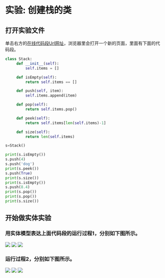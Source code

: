 # 实验: 创建栈的类

## 打开实验文件

单击右方的[在线代码段Url网址](http://www.pythontutor.com/visualize.html#code=class%20Stack%3A%0A%20%20%20%20%20def%20__init__%28self%29%3A%0A%20%20%20%20%20%20%20%20%20self.items%20%3D%20%5B%5D%0A%0A%20%20%20%20%20def%20isEmpty%28self%29%3A%0A%20%20%20%20%20%20%20%20%20return%20self.items%20%3D%3D%20%5B%5D%0A%0A%20%20%20%20%20def%20push%28self,%20item%29%3A%0A%20%20%20%20%20%20%20%20%20self.items.append%28item%29%0A%0A%20%20%20%20%20def%20pop%28self%29%3A%0A%20%20%20%20%20%20%20%20%20return%20self.items.pop%28%29%0A%0A%20%20%20%20%20def%20peek%28self%29%3A%0A%20%20%20%20%20%20%20%20%20return%20self.items%5Blen%28self.items%29-1%5D%0A%0A%20%20%20%20%20def%20size%28self%29%3A%0A%20%20%20%20%20%20%20%20%20return%20len%28self.items%29%0A%0As%3DStack%28%29%0A%0Aprint%28s.isEmpty%28%29%29%0As.push%284%29%0As.push%28'dog'%29%0Aprint%28s.peek%28%29%29%0As.push%28True%29%0Aprint%28s.size%28%29%29%0Aprint%28s.isEmpty%28%29%29%0As.push%288.4%29%0Aprint%28s.pop%28%29%29%0Aprint%28s.pop%28%29%29%0Aprint%28s.size%28%29%29&cumulative=false&heapPrimitives=nevernest&mode=edit&origin=opt-frontend.js&py=py3anaconda&rawInputLstJSON=%5B%5D&textReferences=false)，浏览器里会打开一个新的页面，里面有下面的代码段。

```python
class Stack:
     def __init__(self):
         self.items = []

     def isEmpty(self):
         return self.items == []

     def push(self, item):
         self.items.append(item)

     def pop(self):
         return self.items.pop()

     def peek(self):
         return self.items[len(self.items)-1]

     def size(self):
         return len(self.items)

s=Stack()

print(s.isEmpty())
s.push(4)
s.push('dog')
print(s.peek())
s.push(True)
print(s.size())
print(s.isEmpty())
s.push(8.4)
print(s.pop())
print(s.pop())
print(s.size())
```

## 开始做实体实验

### 用实体模型表达上面代码段的运行过程1，分别如下图所示。

![](/images/章4-理解基本的数据结构/创建栈的类/1a1.jpeg)
![](/images/章4-理解基本的数据结构/创建栈的类/1a2.jpeg)
![](/images/章4-理解基本的数据结构/创建栈的类/1a3.jpeg)

### 运行过程2，分别如下图所示。

![](/images/章4-理解基本的数据结构/创建栈的类/2a1.jpeg)
![](/images/章4-理解基本的数据结构/创建栈的类/2a2.jpeg)
![](/images/章4-理解基本的数据结构/创建栈的类/2a3.jpeg)